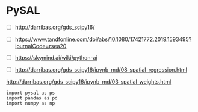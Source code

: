 # PySAL
- [ ] http://darribas.org/gds_scipy16/
- [ ] https://www.tandfonline.com/doi/abs/10.1080/17421772.2019.1593495?journalCode=rsea20
- [ ] https://skymind.ai/wiki/python-ai
- [ ] http://darribas.org/gds_scipy16/ipynb_md/08_spatial_regression.html


http://darribas.org/gds_scipy16/ipynb_md/03_spatial_weights.html


```
import pysal as ps
import pandas as pd
import numpy as np
```

